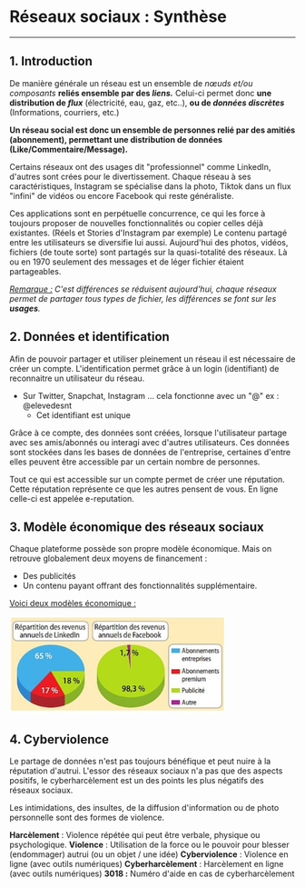 # Réseaux sociaux : Synthèse

------

## 1. Introduction

De manière générale un réseau est un ensemble de *nœuds et/ou composants* **reliés ensemble par des *liens.*** Celui-ci permet donc **une distribution de *flux*** (électricité, eau, gaz, etc..), **ou de *données discrètes*** (Informations, courriers, etc.)

**Un réseau social est donc un ensemble de personnes relié par des amitiés (abonnement), permettant une distribution de données (Like/Commentaire/Message).**

Certains réseaux ont des usages dit "professionnel" comme LinkedIn, d'autres sont crées pour le divertissement. Chaque réseau à ses caractéristiques, Instagram se spécialise dans la photo, Tiktok dans un flux "infini" de vidéos ou encore Facebook qui reste généraliste.

Ces applications sont en perpétuelle concurrence, ce qui les force à toujours proposer de nouvelles fonctionnalités ou copier celles déjà existantes. (Réels et Stories d'Instagram par exemple) Le contenu partagé entre les utilisateurs se diversifie lui aussi. Aujourd'hui des photos, vidéos, fichiers (de toute sorte) sont partagés sur la quasi-totalité des réseaux. Là ou en 1970 seulement des messages et de léger fichier étaient partageables.

*<u>Remarque :</u> C'est différences se réduisent aujourd'hui, chaque réseaux permet de partager tous types de fichier, les différences se font sur les **usages**.*

## 2. Données et identification

Afin de pouvoir partager et utiliser pleinement un réseau il est nécessaire de créer un compte. L'identification permet grâce à un login (identifiant) de reconnaitre un utilisateur du réseau.

- Sur Twitter, Snapchat, Instagram ... cela fonctionne avec un "@" ex : @elevedesnt
  - Cet identifiant est unique

Grâce à ce compte, des données sont créées, lorsque l'utilisateur partage avec ses amis/abonnés ou interagi avec d'autres utilisateurs. Ces données sont stockées dans les bases de données de l'entreprise, certaines d'entre elles peuvent être accessible par un certain nombre de personnes.

Tout ce qui est accessible sur un compte permet de créer une réputation. Cette réputation représente ce que
les autres pensent de vous. En ligne celle-ci est appelée e-reputation. 

## 3. Modèle économique des réseaux sociaux 

Chaque plateforme possède son propre modèle économique. Mais on retrouve globalement deux moyens de financement :

- Des publicités
- Un contenu payant offrant des fonctionnalités supplémentaire.

<u>Voici deux modèles économique :</u> 

![Modèle_eco](./Images/Modele_economique.jpg)

## 4. Cyberviolence

Le partage de données n'est pas toujours bénéfique et peut nuire à la réputation d'autrui. L'essor des réseaux sociaux n'a pas que des aspects positifs, le cyberharcèlement est un des points les plus négatifs des réseaux sociaux.

Les intimidations, des insultes, de la diffusion d'information ou de photo personnelle sont des formes de violence.

**Harcèlement** : Violence répétée qui peut être verbale, physique ou psychologique.
**Violence** : Utilisation de la force ou le pouvoir pour blesser (endommager) autrui (ou un objet / une idée)
**Cyberviolence** : Violence en ligne (avec outils numériques) 
**Cyberharcèlement** : Harcèlement en ligne (avec outils numériques)
**3018 :** Numéro d'aide en cas de cyberharcèlement

